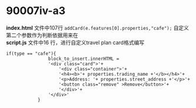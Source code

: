 # 90007iv-a3

  **index.html** 文件中107行
```addCard(e.features[0].properties,"cafe");``` 自定义第二个参数作为判断依据用来在  
  **script.js** 文件中16 行，进行自定义travel plan card格式编写
```
if(type == "cafe"){
                block_to_insert.innerHTML = 
                '<div class="card">'+
                    '<div class="container">'+
                    '<h4><b>'+ properties.trading_name +'</b></h4>'+
                    '<p>Address: '+ properties.street_address +'</p>'+
                    '<button class="remove" >Remove</button>'+
                    '</div>'+
                '</div>'
            }
```
